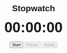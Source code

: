 <!DOCTYPE html>
<html>
<head>
  <title>Stopwatch</title>
  <style>
    body {
      font-family: Arial, sans-serif;
      text-align: center;
    }
    #stopwatch {
      font-size: 48px;
      font-weight: bold;
      margin-bottom: 20px;
    }
    #lap-times {
      margin-top: 20px;
    }
    .lap-time {
      margin-bottom: 10px;
    }
  </style>
</head>
<body>
  <h1>Stopwatch</h1>
  <div id="stopwatch">00:00:00</div>
  <button id="start-button">Start</button>
  <button id="pause-button" disabled>Pause</button>
  <button id="reset-button" disabled>Reset</button>
  <div id="lap-times"></div>

  <script>
    let startTime = 0;
    let currentTime = 0;
    let lapTimes = [];
    let intervalId = null;
    let isRunning = false;

    document.getElementById('start-button').addEventListener('click', startStopwatch);
    document.getElementById('pause-button').addEventListener('click', pauseStopwatch);
    document.getElementById('reset-button').addEventListener('click', resetStopwatch);

    function startStopwatch() {
      startTime = new Date().getTime();
      intervalId = setInterval(updateStopwatch, 10);
      isRunning = true;
      document.getElementById('start-button').disabled = true;
      document.getElementById('pause-button').disabled = false;
      document.getElementById('reset-button').disabled = false;
    }

    function pauseStopwatch() {
      clearInterval(intervalId);
      isRunning = false;
      document.getElementById('start-button').disabled = false;
      document.getElementById('pause-button').disabled = true;
    }

    function resetStopwatch() {
      startTime = 0;
      currentTime = 0;
      lapTimes = [];
      document.getElementById('stopwatch').innerHTML = '00:00:00';
      document.getElementById('lap-times').innerHTML = '';
      isRunning = false;
      document.getElementById('start-button').disabled = false;
      document.getElementById('pause-button').disabled = true;
      document.getElementById('reset-button').disabled = true;
    }

    function updateStopwatch() {
      currentTime = new Date().getTime() - startTime;
      let hours = Math.floor(currentTime / 3600000);
      let minutes = Math.floor((currentTime % 3600000) / 60000);
      let seconds = Math.floor((currentTime % 60000) / 1000);
      let milliseconds = currentTime % 1000;
      document.getElementById('stopwatch').innerHTML = `${pad(hours)}:${pad(minutes)}:${pad(seconds)}.${pad(milliseconds, 3)}`;
    }

    function lap() {
      let lapTime = currentTime;
      lapTimes.push(lapTime);
      let lapTimeElement = document.createElement('div');
      lapTimeElement.className = 'lap-time';
      lapTimeElement.innerHTML = `Lap ${lapTimes.length}: ${formatTime(lapTime)}`;
      document.getElementById('lap-times').appendChild(lapTimeElement);
    }

    function pad(number, length = 2) {
      return String(number).padStart(length, '0');
    }

    function formatTime(time) {
      let hours = Math.floor(time / 3600000);
      let minutes = Math.floor((time % 3600000) / 60000);
      let seconds = Math.floor((time % 60000) / 1000);
      let milliseconds = time % 1000;
      return `${pad(hours)}:${pad(minutes)}:${pad(seconds)}.${pad(milliseconds, 3)}`;
    }
  </script>
</body>
</html>
